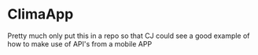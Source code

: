 # ClimaApp

Pretty much only put this in a repo so that CJ could see a good example of how to make use of API's from a mobile APP
